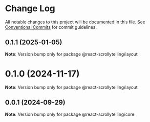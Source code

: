# Change Log

All notable changes to this project will be documented in this file.
See [Conventional Commits](https://conventionalcommits.org) for commit guidelines.

## 0.1.1 (2025-01-05)

**Note:** Version bump only for package @react-scrollytelling/layout





# 0.1.0 (2024-11-17)

**Note:** Version bump only for package @react-scrollytelling/layout





## 0.0.1 (2024-09-29)

**Note:** Version bump only for package @react-scrollytelling/core
